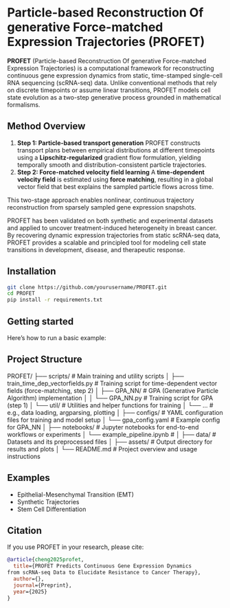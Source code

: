 # Particle-based Reconstruction Of generative Force-matched Expression Trajectories (PROFET)
**PROFET** (Particle-based Reconstruction Of generative Force-matched Expression Trajectories) is a computational framework for reconstructing continuous gene expression dynamics from static, time-stamped single-cell RNA sequencing (scRNA-seq) data. Unlike conventional methods that rely on discrete timepoints or assume linear transitions, PROFET models cell state evolution as a two-step generative process grounded in mathematical formalisms.

## Method Overview
1. **Step 1: Particle-based transport generation**
PROFET constructs transport plans between empirical distributions at different timepoints using a **Lipschitz-regularized** gradient flow formulation, yielding temporally smooth and distribution-consistent particle trajectories.
2. **Step 2: Force-matched velocity field learning**
A **time-dependent velocity field** is estimated using **force matching**, resulting in a global vector field that best explains the sampled particle flows across time.

This two-stage approach enables nonlinear, continuous trajectory reconstruction from sparsely sampled gene expression snapshots.

PROFET has been validated on both synthetic and experimental datasets and applied to uncover treatment-induced heterogeneity in breast cancer. By recovering dynamic expression trajectories from static scRNA-seq data, PROFET provides a scalable and principled tool for modeling cell state transitions in development, disease, and therapeutic response.



## Installation
```bash
git clone https://github.com/yourusername/PROFET.git
cd PROFET
pip install -r requirements.txt
```

## Getting started
Here’s how to run a basic example:


## Project Structure
PROFET/
├── scripts/                            # Main training and utility scripts
│   ├── train_time_dep_vectorfields.py  # Training script for time-dependent vector fields (force-matching, step 2)
│   ├── GPA_NN/                          # GPA (Generative Particle Algorithm) implementation
│   │   └── GPA_NN.py                    # Training script for GPA (step 1)
│   └── util/                            # Utilities and helper functions for training
│       └── ...                          # e.g., data loading, argparsing, plotting
│
├── configs/                            # YAML configuration files for training and model setup
│   └── gpa_config.yaml                 # Example config for GPA_NN
│
├── notebooks/                          # Jupyter notebooks for end-to-end workflows or experiments
│   └── example_pipeline.ipynb          # 
│
├── data/                               # Datasets and its preprocessed files 
│
├── assets/                             # Output directory for results and plots
│
└── README.md                           # Project overview and usage instructions


## Examples

* Epithelial-Mesenchymal Transition (EMT)
* Synthetic Trajectories
* Stem Cell Differentiation

## Citation
If you use PROFET in your research, please cite:
```bibtex
@article{cheng2025profet,
  title={PROFET Predicts Continuous Gene Expression Dynamics
from scRNA-seq Data to Elucidate Resistance to Cancer Therapy},
  author={},
  journal={Preprint},
  year={2025}
}
```
